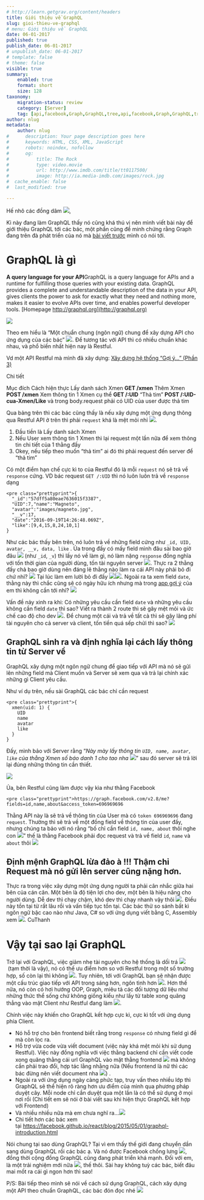 ```yaml
---
# http://learn.getgrav.org/content/headers
title: Giới thiệu về GraphQL
slug: gioi-thieu-ve-graphql
# menu: Giới thiệu về GraphQL
date: 06-01-2017
published: true
publish_date: 06-01-2017
# unpublish_date: 06-01-2017
# template: false
# theme: false
visible: true
summary:
    enabled: true
    format: short
    size: 128
taxonomy:
    migration-status: review
    category: [Server]
    tag: [api,facebook,Graph,GraphQL,tree,api,facebook,Graph,GraphQL,tree]
author: nlug
metadata:
    author: nlug
#      description: Your page description goes here
#      keywords: HTML, CSS, XML, JavaScript
#      robots: noindex, nofollow
#      og:
#          title: The Rock
#          type: video.movie
#          url: http://www.imdb.com/title/tt0117500/
#          image: http://ia.media-imdb.com/images/rock.jpg
#  cache_enable: false
#  last_modified: true

---
```


Hế nhô các đồng dâm ![](http://cuthanh.com/wp-content/uploads/lm-easy-emoticons/emoticons-custom/a2b20fedb8f910c6d52ffeb6a30af1b8.png),

Kì này đang làm GraphQL thấy nó cũng khá thú vị nên mình viết bài này để giới thiệu GraphQL tới các bác, một phần cũng để minh chứng rằng Graph đang trên đà phát triển của nó mà [bài viết trước](http://cuthanh.com/technology/graph-em-la-ai) mình có nói tới.

# GraphQL là gì

**A query language for your API**GraphQL is a query language for APIs and a runtime for fulfilling those queries with your existing data. GraphQL provides a complete and understandable description of the data in your API, gives clients the power to ask for exactly what they need and nothing more, makes it easier to evolve APIs over time, and enables powerful developer tools. [Homepage http://graphql.org](http://graphql.org)





[![](http://cuthanh.com/wp-content/uploads/2017/01/Screen-Shot-2017-01-06-at-12.29.46-PM-1024x351.png)](http://graphql.org)

Theo em hiểu là “Một chuẩn chung (ngôn ngữ) chung để xây dựng API cho ứng dụng của các bác” ![](http://cuthanh.com/wp-content/uploads/lm-easy-emoticons/emoticons-custom/ab0f23d06fc786b40bb95a014604743f.png). Để tương tác với API thì có nhiều chuẩn khác nhau, và phổ biến nhất hiện nay là Restful.

Vd một API Restful mà mình đã xây dựng: [Xây dựng hệ thống “Gợi ý…” (Phần 3)](http://cuthanh.com/nodejs/xay-dung-thong-goi-y-phan-3)

Chi tiết

 Mục đích Cách hiện thực Lấy danh sách Xmen **GET /xmen** Thêm Xmen **POST /xmen** Xem thông tin 1 Xmen cụ thể **GET /:UID** “Thả tim” **POST /:UID-cua-Xmen/Like** và trong body.request phải có UID của user được thả tim 

Qua bảng trên thì các bác cũng thấy là nếu xây dựng một ứng dụng thông qua Restful API ở trên thì phải `request` khá là mệt mỏi nhỉ ![](http://cuthanh.com/wp-content/uploads/lm-easy-emoticons/emoticons-custom/080861c0c12b3c87e3cb77a2d91754b8.png).

1. Đầu tiền là Lấy danh sách Xmen
2. Nếu User xem thông tin 1 Xmen thì lại request một lần nữa để xem thông tin chi tiết của 1 thằng đấy
3. Okey, nếu tiếp theo muốn “thả tim” ai đó thì phải request đến server để “thả tim”

Có một điểm hạn chế cực kì to của Restful đó là mỗi `request` nó sẽ trả về `response` cứng. VD bác request `GET /:UID` thì nó luôn luôn trả về `response` dạng

 
    <pre class="prettyprint">{
      "_id":"57dff5a80eae7636015f3387",
      "UID":7,"name":"Magneto",
      "avatar":"images/magneto.jpg",
      "__v":17,
      "date":"2016-09-19T14:26:48.069Z",
      "like":[9,4,15,8,24,10,1]
    }

Như các bác thấy bên trên, nó luôn trả về những field cứng như `_id, UID, avatar, __v, data, like` . Ủa trong đấy có mấy field mình đâu sài bao giờ đâu ![](http://cuthanh.com/wp-content/uploads/lm-easy-emoticons/emoticons-custom/a729827d07c2862258711bdba931e289.png) (như `_id`, `_v`) thì lấy nó về làm gì, nó làm nặng `response` đồng nghĩa với tốn thời gian của người dùng, tốn tài nguyên server ![](http://cuthanh.com/wp-content/uploads/lm-easy-emoticons/emoticons-custom/6f80ebee4d029216826f7c9af17e0a24.png). Thực ra 2 thằng đấy chả bao giờ dùng nên đáng lẽ thằng nào làm ra cái API này phải bỏ đi chứ nhỉ? ![](http://cuthanh.com/wp-content/uploads/lm-easy-emoticons/emoticons-custom/4e8a1167e4ebd4920705549439e77db2.png) Tại lúc làm em lười bỏ đi đấy ![](http://cuthanh.com/wp-content/uploads/lm-easy-emoticons/emoticons-custom/299e9352fa1be8323aba0ef9c0bdfab5.png)![](http://cuthanh.com/wp-content/uploads/lm-easy-emoticons/emoticons-custom/299e9352fa1be8323aba0ef9c0bdfab5.png). Ngoài ra ta xem field `date`, thằng này thì chắc cũng sẽ có ngày hữu ích nhưng mà trong [app gợi ý](http://cuthanh.com/nodejs/xay-dung-he-thong-goi-y-phan-1) của em thì không cần tới nhỉ? ![](http://cuthanh.com/wp-content/uploads/lm-easy-emoticons/emoticons-custom/65f51c6b41112ac007ace7cf9f66e15e.png)

Vấn đề nảy xinh ra khi: Có những yêu cầu cần field `date` và những yêu cầu không cần field `date` thì sao? Viết ra thành 2 route thì sẽ gây mệt mỏi và ức chế cao độ cho dev ![](http://cuthanh.com/wp-content/uploads/lm-easy-emoticons/emoticons-custom/e773a3d2ab3e30301da6f0ecd8153a76.png). Để chung một cái và trả về tất cả thì sẽ gây lãng phí tài nguyên cho cả server và client, tốn tiền quá sếp chửi thì sao? ![](http://cuthanh.com/wp-content/uploads/lm-easy-emoticons/emoticons-custom/ab0f23d06fc786b40bb95a014604743f.png)

## GraphQL sinh ra và định nghĩa lại cách lấy thông tin từ Server về

GraphQL xây dựng một ngôn ngữ chung để giao tiếp với API mà nó sẽ gửi lên những field mà Client muốn và Server sẽ xem qua và trả lại chính xác những gì Client yêu cầu.

Như ví dụ trên, nếu sài GraphQL các bác chỉ cần request

 
    <pre class="prettyprint">{
      xmen(uid: 1) {
        UID
        name
        avatar
        like
      }
    }

Đấy, mình bảo với Server rằng “*Này mày lấy thông tin `UID, name, avatar, like` của thằng Xmen số báo danh 1 cho tao nha ![](http://cuthanh.com/wp-content/uploads/lm-easy-emoticons/emoticons-custom/3182d42b9326c68c9a456df369ea9898.png)*” sau đó server sẽ trả lời lại đúng những thông tin cần thiết.

![](http://cuthanh.com/wp-content/uploads/2017/01/GraphQL1-1.gif)

Ủa, bên Restful cũng làm được vậy kìa như thằng Facebook

 
    <pre class="prettyprint">https://graph.facebook.com/v2.8/me?fields=id,name,about&access_token=696969696

Thằng API này là sẽ trả về thông tin của User mà có `token 696969696` đang `request`. Thường thì sẽ trả về một đống field về thông tin của user đấy, nhưng chúng ta bảo với nó rằng “bố chỉ cần field `id, name, about` thôi nghe con ![](http://cuthanh.com/wp-content/uploads/lm-easy-emoticons/emoticons-custom/65f51c6b41112ac007ace7cf9f66e15e.png)” thế là thằng Facebook phải đọc request và trả về field `id`, `name` và `about` thôi ![](http://cuthanh.com/wp-content/uploads/lm-easy-emoticons/emoticons-custom/6ef225eb223b6df4166606abf92bde83.png)

## Định mệnh GraphQL lừa đảo à !!! Thậm chỉ Request mà nó gửi lên server cũng nặng hơn.

Thực ra trong việc xây dựng một ứng dụng người ta phải cân nhắc giữa hai bên của cán cân. Một bên là độ tiện lợi cho dev, một bên là hiệu năng cho người dùng. Dễ dev thì chạy chậm, khó dev thì chạy nhanh vậy thôi ![](http://cuthanh.com/wp-content/uploads/lm-easy-emoticons/emoticons-custom/1a5e76df614241c5f0257f9bb3d73b19.png). Điều này tồn tại từ rất lâu rồi và vấn tiếp tục tồn tại. Các bác thử so sánh bất kì ngôn ngữ bậc cao nào như Java, C# so với ứng dụng viết bằng C, Assembly xem ![](http://cuthanh.com/wp-content/uploads/lm-easy-emoticons/emoticons-custom/111e40af5c869c33eec3a6a746831cbc.png). CuThanh



# Vậy tại sao lại GraphQL

Trở lại với GraphQL, việc giảm nhẹ tài nguyên cho hệ thống là dối trá ![](http://cuthanh.com/wp-content/uploads/lm-easy-emoticons/emoticons-custom/080861c0c12b3c87e3cb77a2d91754b8.png) (tạm thời là vậy), nó có thế ưu điểm hơn so với Restful trong một số trường hợp, số còn lại thì không ![](http://cuthanh.com/wp-content/uploads/lm-easy-emoticons/emoticons-custom/78903d5af243d9b72ea6bfe3446fcee9.png). Tuy nhiên, tới với GraphQL bạn sẽ nhận được một cấu trúc giao tiếp với API trong sáng hơn, ngôn tình hơn ![](http://cuthanh.com/wp-content/uploads/lm-easy-emoticons/emoticons-custom/9ea612b30dc12f06939a01c96f151dc3.png). Hơn thế nữa, nó còn có hơi hướng OOP, Graph, miêu tả các đối tượng dữ liệu như những thức thể sống chứ không giống kiểu như lấy từ table xong quăng thẳng vào mặt Client như Restful đang làm ![](http://cuthanh.com/wp-content/uploads/lm-easy-emoticons/emoticons-custom/299e9352fa1be8323aba0ef9c0bdfab5.png).

Chính việc này khiến cho GraphQL kết hợp cực kì, cực kì tốt với ứng dụng phía Client.

- Nó hỗ trợ cho bên frontend biết rằng trong `response` có nhưng field gì để mà còn lọc ra.
- Hỗ trợ vừa code vừa viết document (việc này khá mệt mỏi khi sử dụng Restful). Việc này đồng nghĩa với việc thằng backend chỉ cần viết code xong quăng thằng cái url GraphQL vào mặt thằng frontend ![](http://cuthanh.com/wp-content/uploads/lm-easy-emoticons/emoticons-custom/d3499e4f2e48782da8f765fb4ad538c2.png) mà không cần phải trao đổi, hợp tác lằng nhằng nữa (Nếu frontend là nữ thì các bác đừng nên viết document nha ![](http://cuthanh.com/wp-content/uploads/lm-easy-emoticons/emoticons-custom/9ea612b30dc12f06939a01c96f151dc3.png)) .
- Ngoài ra với ứng dụng ngày càng phức tạp, truy vấn theo nhiều lớp thì GraphQL sẽ thể hiện rõ ràng hơn ưu điểm của mình qua phương pháp duyệt cây. Mỗi node chỉ cần duyệt qua một lần là có thể sử dụng ở mọi nơi rồi (Chi tiết em sẽ nói ở bài viết sau khi hiện thực GraphQL kết hợp với Frontend)
- Và nhiều nhiều nữa mà em chưa nghĩ ra…![](http://cuthanh.com/wp-content/uploads/lm-easy-emoticons/emoticons-custom/1a5e76df614241c5f0257f9bb3d73b19.png)
- Chi tiết hơn các bác xem tại <https://facebook.github.io/react/blog/2015/05/01/graphql-introduction.html>

Nói chung tại sao dùng GraphQL? Tại vì em thấy thế giới đang chuyển dần sang dùng GraphQL rồi các bác ạ. Và nó được Facebook chống lưng ![](http://cuthanh.com/wp-content/uploads/lm-easy-emoticons/emoticons-custom/aeabbb614c88c9f1e09869596f736441.png), đồng thời cộng đồng GraphQL cũng đang phát triển khá mạnh. Đối với em, là một trải nghiệm mới nữa ![](http://cuthanh.com/wp-content/uploads/lm-easy-emoticons/emoticons-custom/3182d42b9326c68c9a456df369ea9898.png), thế thôi. Sài hay không tuỳ các bác, biết đâu mai mốt ra cái gì ngon hơn thì sao!

P/S: Bài tiếp theo mình sẽ nói về cách sử dụng GraphQL, cách xây dựng một API theo chuẩn GraphQL, các bác đón đọc nhé ![](http://cuthanh.com/wp-content/uploads/lm-easy-emoticons/emoticons-custom/a2b20fedb8f910c6d52ffeb6a30af1b8.png)